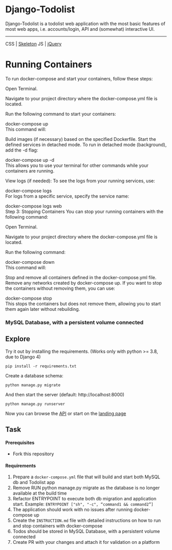 # Django-Todolist

Django-Todolist is a todolist web application with the most basic features of most web apps, i.e. accounts/login, API and (somewhat) interactive UI.

---
CSS | [Skeleton](http://getskeleton.com/)
JS  | [jQuery](https://jquery.com/)

# Running Containers
To run docker-compose and start your containers, follow these steps:

Open Terminal.

Navigate to your project directory where the docker-compose.yml file is located.

Run the following command to start your containers:


docker-compose up  
This command will:

Build images (if necessary) based on the specified Dockerfile.
Start the defined services in detached mode.
To run in detached mode (background), add the -d flag:


docker-compose up -d  
This allows you to use your terminal for other commands while your containers are running.

View logs (if needed):
To see the logs from your running services, use:


docker-compose logs  
For logs from a specific service, specify the service name:


docker-compose logs web  
Step 3: Stopping Containers
You can stop your running containers with the following command:

Open Terminal.

Navigate to your project directory where the docker-compose.yml file is located.

Run the following command:


docker-compose down  
This command will:

Stop and remove all containers defined in the docker-compose.yml file.
Remove any networks created by docker-compose up.
If you want to stop the containers without removing them, you can use:


docker-compose stop  
This stops the containers but does not remove them, allowing you to start them again later without rebuilding.

### MySQL Database, with a persistent volume connected





## Explore
Try it out by installing the requirements. (Works only with python >= 3.8, due to Django 4)

    pip install -r requirements.txt

Create a database schema:

    python manage.py migrate

And then start the server (default: http://localhost:8000)

    python manage.py runserver


Now you can browse the [API](http://localhost:8000/api/)
or start on the [landing page](http://localhost:8000/)

## Task
#### Prerequisites
- Fork this repository

#### Requirements

1. Prepare a `docker-compose.yml` file that will build and start both MySQL db and Todolist app
2. Remove RUN python manage.py migrate as the database is no longer available at the build time
3. Refactor ENTRYPOINT to execute both db migration and application start. Example:
`ENTRYPOINT ["sh", "-c", “command1 && command2”]`
4. The application should work with no issues after running docker-compose up
5. Create the `INSTRUCTION.md` file with detailed instructions on how to run and stop containers with docker-compose
6. Todos should be stored in MySQL Database, with a persistent volume connected
7. Create PR with your changes and attach it for validation on a platform








